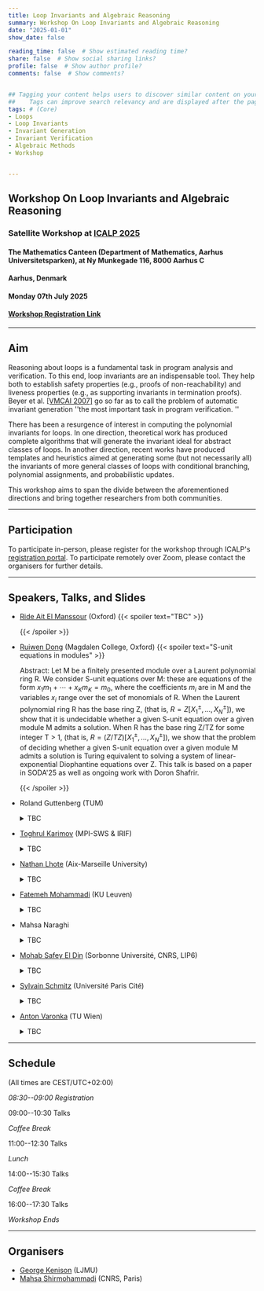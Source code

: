 ```yaml
---
title: Loop Invariants and Algebraic Reasoning
summary: Workshop On Loop Invariants and Algebraic Reasoning
date: "2025-01-01"
show_date: false

reading_time: false  # Show estimated reading time?
share: false  # Show social sharing links?
profile: false  # Show author profile?
comments: false  # Show comments?


## Tagging your content helps users to discover similar content on your site. 
##    Tags can improve search relevancy and are displayed after the page content and also in the Tag Cloud widget.
tags: # (Core)
- Loops
- Loop Invariants
- Invariant Generation
- Invariant Verification
- Algebraic Methods
- Workshop


---
```


## Workshop On Loop Invariants and Algebraic Reasoning
### Satellite Workshop at [ICALP 2025](https://conferences.au.dk/icalp2025)
#### The Mathematics Canteen (Department of Mathematics, Aarhus Universitetsparken), at Ny Munkegade 116, 8000 Aarhus C
#### Aarhus, Denmark 
#### Monday 07th July 2025
#### [Workshop Registration Link](https://conferences.au.dk/icalp2025/registration)

---

## Aim




Reasoning about loops is a fundamental task in program analysis and verification.  To this end, loop invariants are an indispensable tool.  They help both to establish safety properties (e.g., proofs of non-reachability) and liveness properties (e.g., as supporting invariants in termination proofs). Beyer et al. [[VMCAI 2007]](https://link.springer.com/chapter/10.1007/978-3-540-69738-1_27) go so far as to call the problem of automatic invariant generation ''the most important task in program verification. ''

 

There has been a resurgence of interest in computing the polynomial invariants for loops. In one direction, theoretical work has produced complete algorithms that will generate the invariant ideal for abstract classes of loops. In another direction, recent works have produced templates and heuristics aimed at generating some (but not necessarily all) the invariants of more general classes of loops with conditional branching, polynomial assignments, and probabilistic updates.

 

This workshop aims to span the divide between the aforementioned directions and bring together researchers from both communities.


---

## Participation

To participate in-person, please register for the workshop through ICALP's [registration portal](https://conferences.au.dk/icalp2025/registration).  To participate remotely over Zoom, please contact the organisers for further details.



---

## Speakers, Talks, and Slides

<!--(Click on a talk title for the abstract and slides.)-->

<!---{{< spoiler text="_On the Complexity of the Sum of Square Roots Problem_" >}}

Abstract: Given positive integers $a_1, a_2, \dots, a_n$ and $b_1, b_2, \dots, b_m$, the Sum of Square Roots
problem (SSR) is the computational problem of checking if $$\sqrt{a_1} + \sqrt{a_2} + \dots + \sqrt{a_n} >  \sqrt{b_1} + \sqrt{b_2} + \dots + \sqrt{b_m}.$$
It is an essential primitive in Computational Geometry where efficient algorithms for several geometric problems are known relative to SSR. 
However the best-known complexity upper bound for SSR is in the Counting Hierarchy (CH), and no non-trivial lower bounds are known. Over the last two decades, SSR-hardness has emerged as a useful tool to capture the "numerical hardness" of problems, especially in Game Theory and Verification. In this talk, I will introduce a variant of SSR and show efficient "non-uniform" algorithms for this problem.

{{% staticref "/uploads/Balaji_slides.pdf" %}} Slides: &#128462; {{% /staticref %}}


{{< /spoiler >}}
--->


* [Ride Ait El Manssour](https://ridaaitelmanssour.com/) (Oxford)
    {{< spoiler text="TBC" >}}

  {{< /spoiler >}}

  
* [Ruiwen Dong](https://sites.google.com/view/ruiwen-dong/home) (Magdalen College, Oxford) {{< spoiler text="S-unit equations in modules" >}}

  Abstract: Let M be a finitely presented module over a Laurent polynomial ring R. We consider S-unit equations over M: these are equations of the form $x_1 m_1 + \cdots + x_K m_K = m_0$, where the coefficients $m_i$ are in M and the variables $x_i$ range over the set of monomials of R. When the Laurent polynomial ring R has the base ring Z, (that is, $R = Z[X_1^{\pm}, \ldots, X_N^{\pm}]$), we show that it is undecidable whether a given S-unit equation over a given module M admits a solution. When R has the base ring Z/TZ for some integer T > 1, (that is, $R = (Z/TZ)[X_1^{\pm}, \ldots, X_N^{\pm}]$), we show that the problem of deciding whether a given S-unit equation over a given module M admits a solution is Turing equivalent to solving a system of linear-exponential Diophantine equations over Z. This talk is based on a paper in SODA'25 as well as ongoing work with Doron Shafrir.

  {{< /spoiler >}}


* Roland Guttenberg (TUM)

  <details>
  <summary>TBC</summary>
  </details>


* [Toghrul Karimov](https://toghrul-karimov.github.io/) (MPI-SWS & IRIF)

  <details>
  <summary>TBC</summary>
  </details>


* [Nathan Lhote](https://pageperso.lis-lab.fr/~nathan.lhote/) (Aix-Marseille University) 

  <details>
  <summary>TBC</summary>
  </details>


* [Fatemeh Mohammadi](https://www.fatemehmohammadi.com/) (KU Leuven)

  <details>
  <summary>TBC</summary>
  </details>

* Mahsa Naraghi

  <details>
  <summary>TBC</summary>
  </details>

* [Mohab Safey El Din](https://www-polsys.lip6.fr/~safey/) (Sorbonne Université, CNRS, LIP6) 

  <details>
  <summary>TBC</summary>
  </details>

* [Sylvain Schmitz](https://www.irif.fr/en/users/schmitz/index) (Université Paris Cité) 

  <details>
  <summary>TBC</summary>
  </details>

* [Anton Varonka](https://informatics.tuwien.ac.at/people/anton-varonka) (TU Wien)

  <details>
  <summary>TBC</summary>
  </details>

---

## Schedule

(All times are CEST/UTC+02:00)

_08:30--09:00 Registration_


09:00--10:30 Talks 

_Coffee Break_

11:00--12:30 Talks

_Lunch_

14:00--15:30 Talks

_Coffee Break_

16:00--17:30 Talks

_Workshop Ends_

---

## Organisers



- [George Kenison](https://georgekenison.github.io/) (LJMU)
- [Mahsa Shirmohammadi](https://www.irif.fr/~mahsa/) (CNRS, Paris)





